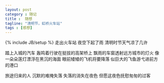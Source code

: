 ```yaml
---
layout: post
category : 随记
title :  随想
tagline: "清明节，虹桥火车站"
tags : [感想]
---
```

{% include JB/setup %}
走出火车站
夜空下起了雨
清明时节天气凉了几许

踏上入城的汽车
轰鸣着行驶在挺拔的高架桥上
飘雨的车窗透射远方城市的灯火
像一朵朵莲灯漂浮在黑沉的海面
眼前矮矮的飞机将要降落
似巨大的飞鱼游弋进前方的港口

旅途归来的人
沉默的难掩失落
失落的消失在夜色
但愿这夜色抚慰匆匆的过客